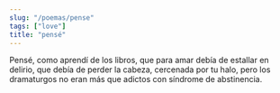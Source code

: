 ```yaml
---
slug: "/poemas/pense"
tags: ["love"]
title: "pensé"
---
```

Pensé, como aprendí de los libros, que para amar debía de estallar en delirio, que debía de perder la cabeza, cercenada por tu halo, pero los dramaturgos no eran más que adictos con síndrome de abstinencia.